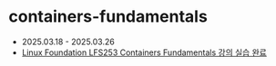 # containers-fundamentals

- 2025.03.18 - 2025.03.26
- [Linux Foundation LFS253 Containers Fundamentals 강의 실습 완료](https://www.credly.com/badges/e9a7bfad-b738-4175-add0-ff8fc5d06f70/public_url)